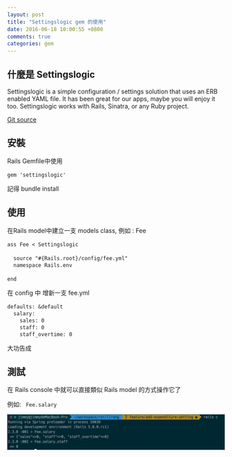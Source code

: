 ```yaml
---
layout: post
title: "Settingslogic gem 的使用"
date: 2016-06-18 10:00:55 +0800
comments: true
categories: gem
---
```


## 什麼是 Settingslogic
Settingslogic is a simple configuration / settings solution that uses an ERB enabled YAML file. It has been great for our apps, maybe you will enjoy it too. Settingslogic works with Rails, Sinatra, or any Ruby project.

[Git source](https://github.com/binarylogic/settingslogic)


## 安裝

Rails Gemfile中使用

```
gem 'settingslogic'
```

記得 bundle install

## 使用

在Rails model中建立一支 models class, 例如 : Fee

```
ass Fee < Settingslogic

  source "#{Rails.root}/config/fee.yml"
  namespace Rails.env

end

```

在 config 中 增新一支 fee.yml
```
defaults: &default
  salary:
    sales: 0
    staff: 0
    staff_overtime: 0

```

大功告成


## 測試

在 Rails console 中就可以直接類似 Rails model 的方式操作它了

例如: `` Fee.salary``

![Alt text](/images/settingslogic/settingslogic_test.png)
